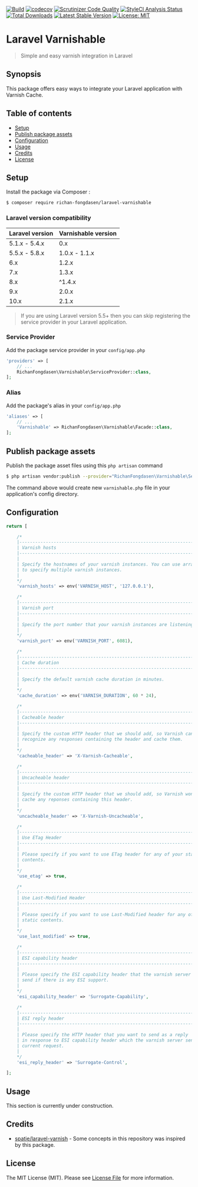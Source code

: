 [![Build](https://github.com/richan-fongdasen/laravel-varnishable/actions/workflows/main.yml/badge.svg?branch=master)](https://github.com/richan-fongdasen/laravel-varnishable/actions/workflows/main.yml) 
[![codecov](https://codecov.io/gh/richan-fongdasen/laravel-varnishable/branch/master/graph/badge.svg)](https://codecov.io/gh/richan-fongdasen/laravel-varnishable)
[![Scrutinizer Code Quality](https://scrutinizer-ci.com/g/richan-fongdasen/laravel-varnishable/badges/quality-score.png?b=master)](https://scrutinizer-ci.com/g/richan-fongdasen/laravel-varnishable/?branch=master)
[![StyleCI Analysis Status](https://github.styleci.io/repos/135787392/shield?branch=master)](https://github.styleci.io/repos/135787392)
[![Total Downloads](https://poser.pugx.org/richan-fongdasen/laravel-varnishable/d/total.svg)](https://packagist.org/packages/richan-fongdasen/laravel-varnishable)
[![Latest Stable Version](https://poser.pugx.org/richan-fongdasen/laravel-varnishable/v/stable.svg)](https://packagist.org/packages/richan-fongdasen/laravel-varnishable)
[![License: MIT](https://poser.pugx.org/laravel/framework/license.svg)](https://opensource.org/licenses/MIT)

# Laravel Varnishable

> Simple and easy varnish integration in Laravel

## Synopsis

This package offers easy ways to integrate your Laravel application with Varnish Cache.

## Table of contents

- [Setup](#setup)
- [Publish package assets](#publish-package-assets)
- [Configuration](#configuration)
- [Usage](#usage)
- [Credits](#credits)
- [License](#license)

## Setup

Install the package via Composer :

```sh
$ composer require richan-fongdasen/laravel-varnishable
```

### Laravel version compatibility

| Laravel version | Varnishable version |
|:----------------|:--------------------|
| 5.1.x - 5.4.x   | 0.x                 |
| 5.5.x - 5.8.x   | 1.0.x - 1.1.x       |
| 6.x             | 1.2.x               |
| 7.x             | 1.3.x               |
| 8.x             | ^1.4.x              |
| 9.x             | 2.0.x               |
| 10.x            | 2.1.x               |

> If you are using Laravel version 5.5+ then you can skip registering the service provider in your Laravel application.

### Service Provider

Add the package service provider in your `config/app.php`

```php
'providers' => [
    // ...
    RichanFongdasen\Varnishable\ServiceProvider::class,
];
```

### Alias

Add the package's alias in your `config/app.php`

```php
'aliases' => [
    // ...
    'Varnishable' => RichanFongdasen\Varnishable\Facade::class,
];
```

## Publish package assets

Publish the package asset files using this `php artisan` command

```sh
$ php artisan vendor:publish --provider="RichanFongdasen\Varnishable\ServiceProvider"
```

The command above would create new `varnishable.php` file in your application's config directory.

## Configuration

```php
return [

    /*
    |--------------------------------------------------------------------------
    | Varnish hosts
    |--------------------------------------------------------------------------
    |
    | Specify the hostnames of your varnish instances. You can use array
    | to specify multiple varnish instances.
    |
    */
    'varnish_hosts' => env('VARNISH_HOST', '127.0.0.1'),

    /*
    |--------------------------------------------------------------------------
    | Varnish port
    |--------------------------------------------------------------------------
    |
    | Specify the port number that your varnish instances are listening to.
    |
    */
    'varnish_port' => env('VARNISH_PORT', 6081),

    /*
    |--------------------------------------------------------------------------
    | Cache duration
    |--------------------------------------------------------------------------
    |
    | Specify the default varnish cache duration in minutes.
    |
    */
    'cache_duration' => env('VARNISH_DURATION', 60 * 24),

    /*
    |--------------------------------------------------------------------------
    | Cacheable header
    |--------------------------------------------------------------------------
    |
    | Specify the custom HTTP header that we should add, so Varnish can
    | recognize any responses containing the header and cache them.
    |
    */
    'cacheable_header' => 'X-Varnish-Cacheable',

    /*
    |--------------------------------------------------------------------------
    | Uncacheable header
    |--------------------------------------------------------------------------
    |
    | Specify the custom HTTP header that we should add, so Varnish won't
    | cache any reponses containing this header.
    |
    */
    'uncacheable_header' => 'X-Varnish-Uncacheable',

    /*
    |--------------------------------------------------------------------------
    | Use ETag Header
    |--------------------------------------------------------------------------
    |
    | Please specify if you want to use ETag header for any of your static
    | contents.
    |
    */
    'use_etag' => true,

    /*
    |--------------------------------------------------------------------------
    | Use Last-Modified Header
    |--------------------------------------------------------------------------
    |
    | Please specify if you want to use Last-Modified header for any of your
    | static contents.
    |
    */
    'use_last_modified' => true,

    /*
    |--------------------------------------------------------------------------
    | ESI capability header
    |--------------------------------------------------------------------------
    |
    | Please specify the ESI capability header that the varnish server would
    | send if there is any ESI support.
    |
    */
    'esi_capability_header' => 'Surrogate-Capability',

    /*
    |--------------------------------------------------------------------------
    | ESI reply header
    |--------------------------------------------------------------------------
    |
    | Please specify the HTTP header that you want to send as a reply
    | in response to ESI capability header which the varnish server sent in
    | current request.
    |
    */
    'esi_reply_header' => 'Surrogate-Control',

];
```

## Usage

This section is currently under construction.

## Credits

- [spatie/laravel-varnish](https://github.com/spatie/laravel-varnish) - Some concepts in this repository was inspired by this package.

## License

The MIT License (MIT). Please see [License File](LICENSE.md) for more information.
